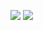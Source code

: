![](https://github.com/Toumaske/github-stats/blob/master/generated/overview.svg#gh-dark-mode-only)
![](https://github.com/Toumaske/github-stats/blob/master/generated/languages.svg#gh-dark-mode-only)
